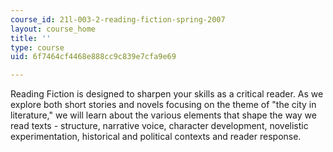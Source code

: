 ```yaml
---
course_id: 21l-003-2-reading-fiction-spring-2007
layout: course_home
title: ''
type: course
uid: 6f7464cf4468e888cc9c839e7cfa9e69

---
```

Reading Fiction is designed to sharpen your skills as a critical reader. As we explore both short stories and novels focusing on the theme of "the city in literature," we will learn about the various elements that shape the way we read texts - structure, narrative voice, character development, novelistic experimentation, historical and political contexts and reader response.
